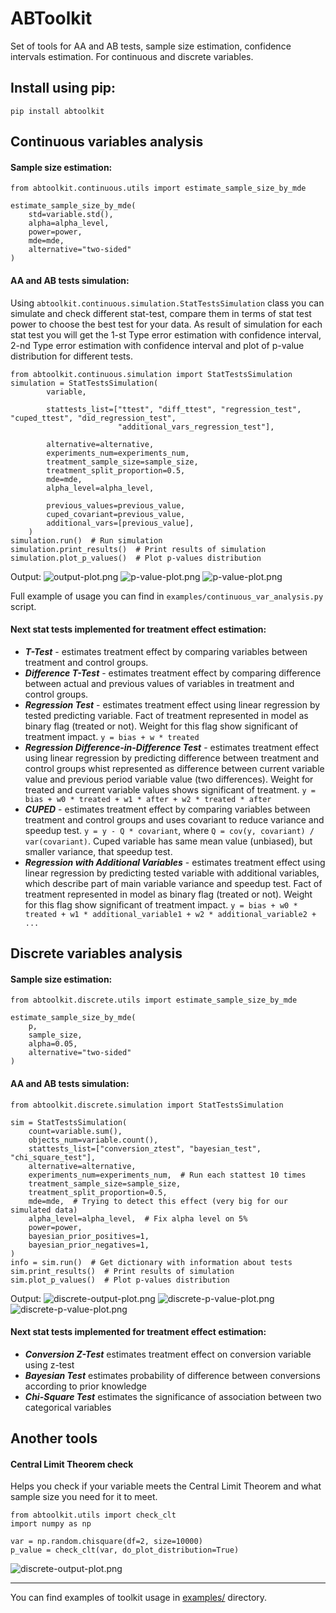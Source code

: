 # ABToolkit
Set of tools for AA and AB tests, sample size estimation, confidence intervals estimation. 
For continuous and discrete variables.

## Install using pip:
```pip install abtoolkit```

## Continuous variables analysis
#### Sample size estimation:
```
from abtoolkit.continuous.utils import estimate_sample_size_by_mde

estimate_sample_size_by_mde(
    std=variable.std(),
    alpha=alpha_level, 
    power=power, 
    mde=mde,
    alternative="two-sided"
)
```

#### AA and AB tests simulation:
Using ```abtoolkit.continuous.simulation.StatTestsSimulation``` class you can simulate and check different stat-test, 
compare them in terms of stat test power to choose the best test for your data. As result of simulation for each 
stat test you will get the 1-st Type error estimation with confidence interval, 2-nd Type error estimation with 
confidence interval and plot of p-value distribution for different tests.

```
from abtoolkit.continuous.simulation import StatTestsSimulation
simulation = StatTestsSimulation(
        variable,
        
        stattests_list=["ttest", "diff_ttest", "regression_test", "cuped_ttest", "did_regression_test",
                        "additional_vars_regression_test"],
                        
        alternative=alternative,
        experiments_num=experiments_num,
        treatment_sample_size=sample_size,
        treatment_split_proportion=0.5,
        mde=mde,
        alpha_level=alpha_level,

        previous_values=previous_value,
        cuped_covariant=previous_value,
        additional_vars=[previous_value],
    )
simulation.run()  # Run simulation
simulation.print_results()  # Print results of simulation
simulation.plot_p_values()  # Plot p-values distribution
```
Output:
![output-plot.png](https://raw.githubusercontent.com/nikitosl/abtoolkit/master/static%2Foutput-plot.png)
![p-value-plot.png](https://raw.githubusercontent.com/nikitosl/abtoolkit/master/static%2Fp-value-plot.png)
![p-value-plot.png](https://raw.githubusercontent.com/nikitosl/abtoolkit/master/static%2Fp-value-aa-plot.png)

Full example of usage you can find in ```examples/continuous_var_analysis.py``` script.

#### Next stat tests implemented for treatment effect estimation:
- ***T-Test*** - estimates treatment effect by comparing variables between treatment and control groups.
- ***Difference T-Test*** - estimates treatment effect by comparing difference between actual and previous values 
of variables in treatment and control groups.
- ***Regression Test*** - estimates treatment effect using linear regression by tested predicting variable. 
Fact of treatment represented in model as binary flag (treated or not). Weight for this flag show significant 
of treatment impact.
```y = bias + w * treated```
- ***Regression Difference-in-Difference Test*** - estimates treatment effect using linear regression by predicting
difference between treatment and control groups whist represented as difference between current variable value and 
previous period variable value (two differences). Weight for treated and current variable values shows 
significant of treatment. ```y = bias + w0 * treated + w1 * after + w2 * treated * after```
- ***CUPED*** - estimates treatment effect by comparing variables between treatment and control groups 
and uses covariant to reduce variance and speedup test. ```y = y - Q * covariant```, where ```Q = cov(y, covariant) / var(covariant)```. 
Cuped variable has same mean value (unbiased), but smaller variance, that speedup test.
- ***Regression with Additional Variables*** - estimates treatment effect using linear regression by predicting 
tested variable with additional variables, which describe part of main variable variance and speedup test. 
Fact of treatment represented in model as binary flag (treated or not). Weight for this flag show significant 
of treatment impact.
```y = bias + w0 * treated + w1 * additional_variable1 + w2 * additional_variable2 + ...```


## Discrete variables analysis
#### Sample size estimation:
```
from abtoolkit.discrete.utils import estimate_sample_size_by_mde

estimate_sample_size_by_mde(
    p, 
    sample_size, 
    alpha=0.05,
    alternative="two-sided"
)
```
#### AA and AB tests simulation:
```
from abtoolkit.discrete.simulation import StatTestsSimulation

sim = StatTestsSimulation(
    count=variable.sum(),
    objects_num=variable.count(),
    stattests_list=["conversion_ztest", "bayesian_test", "chi_square_test"],
    alternative=alternative,
    experiments_num=experiments_num,  # Run each stattest 10 times
    treatment_sample_size=sample_size,
    treatment_split_proportion=0.5,
    mde=mde,  # Trying to detect this effect (very big for our simulated data)
    alpha_level=alpha_level,  # Fix alpha level on 5%
    power=power,
    bayesian_prior_positives=1,
    bayesian_prior_negatives=1,
)
info = sim.run()  # Get dictionary with information about tests
sim.print_results()  # Print results of simulation
sim.plot_p_values()  # Plot p-values distribution
```
Output:
![discrete-output-plot.png](https://raw.githubusercontent.com/nikitosl/abtoolkit/master/static%2Fdiscrete-output-plot.png)
![discrete-p-value-plot.png](https://raw.githubusercontent.com/nikitosl/abtoolkit/master/static%2Fdiscrete-p-value-plot.png)
![discrete-p-value-plot.png](https://raw.githubusercontent.com/nikitosl/abtoolkit/master/static%2Fdiscrete-p-value-aa-plot.png)

#### Next stat tests implemented for treatment effect estimation:
- ***Conversion Z-Test*** estimates treatment effect on conversion variable using z-test
- ***Bayesian Test*** estimates probability of difference between conversions according to prior knowledge
- ***Chi-Square Test*** estimates the significance of association between two categorical variables

## Another tools
#### Central Limit Theorem check
Helps you check if your variable meets the Central Limit Theorem and what sample size you need for it to meet.
```
from abtoolkit.utils import check_clt
import numpy as np

var = np.random.chisquare(df=2, size=10000)
p_value = check_clt(var, do_plot_distribution=True)
```
![discrete-output-plot.png](https://raw.githubusercontent.com/nikitosl/abtoolkit/master/static%2Fclt.png)

---
You can find examples of toolkit usage in [examples/](https://github.com/nikitosl/abtoolkit/tree/master/examples) directory.